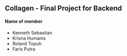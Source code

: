 ## Collagen - Final Project for Backend
  
#### Name of member  
- Kenneth Sebastian
- Krisna Humanis
- Roland Topuh
- Faris Putra